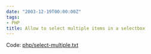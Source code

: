 ```yaml
---
date: "2003-12-19T00:00:00Z"
tags:
- PHP
title: Allow to select multiple items in a selectbox
---
```

Code: [php/select-multiple.txt](/wp-content/code/php/select-multiple.txt)